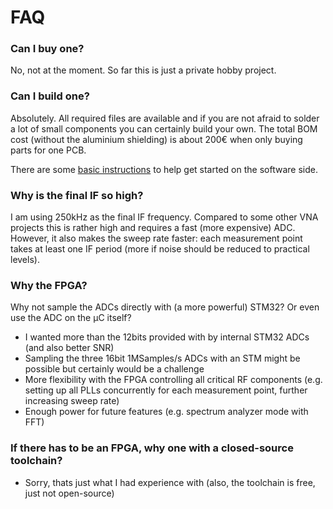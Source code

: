 # FAQ

### Can I buy one?
No, not at the moment. So far this is just a private hobby project.

### Can I build one?
Absolutely. All required files are available and if you are not afraid to solder a lot of small components you can certainly build your own. The total BOM cost (without the aluminium shielding) is about 200€ when only buying parts for one PCB.

There are some [basic instructions](DeveloperInfo/BuildAndFlash.md) to help get started on the software side.

### Why is the final IF so high?
I am using 250kHz as the final IF frequency. Compared to some other VNA projects this is rather high and requires a fast (more expensive) ADC. However, it also makes the sweep rate faster: each measurement point takes at least one IF period (more if noise should be reduced to practical levels).

### Why the FPGA?
Why not sample the ADCs directly with (a more powerful) STM32? Or even use the ADC on the µC itself?
* I wanted more than the 12bits provided with by internal STM32 ADCs (and also better SNR)
* Sampling the three 16bit 1MSamples/s ADCs with an STM might be possible but certainly would be a challenge
* More flexibility with the FPGA controlling all critical RF components (e.g. setting up all PLLs concurrently for each measurement point, further increasing sweep rate)
* Enough power for future features (e.g. spectrum analyzer mode with FFT)

### If there has to be an FPGA, why one with a closed-source toolchain?
* Sorry, thats just what I had experience with (also, the toolchain is free, just not open-source)
